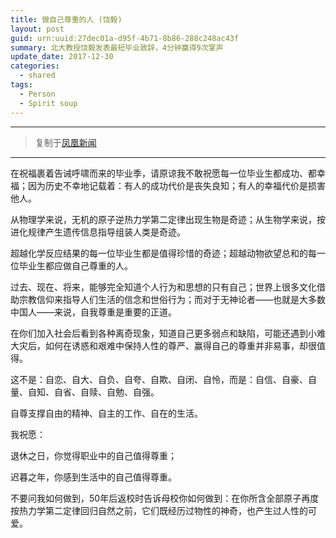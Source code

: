 ```yaml
---
title: 做自己尊重的人 (饶毅)
layout: post
guid: urn:uuid:27dec01a-d95f-4b71-8b86-288c248ac43f
summary: 北大教授饶毅发表最短毕业致辞，4分钟赢得9次掌声
update_date: 2017-12-30
categories:
  - shared
tags:
  - Person
  - Spirit soup
---
```


---

> 复制于[凤凰新闻](http://news.ifeng.com/a/20170611/51228663_0.shtml)

---

在祝福裹着告诫呼啸而来的毕业季，请原谅我不敢祝愿每一位毕业生都成功、都幸福；因为历史不幸地记载着：有人的成功代价是丧失良知；有人的幸福代价是损害他人。  

从物理学来说，无机的原子逆热力学第二定律出现生物是奇迹；从生物学来说，按进化规律产生遗传信息指导组装人类是奇迹。  

超越化学反应结果的每一位毕业生都是值得珍惜的奇迹；超越动物欲望总和的每一位毕业生都应做自己尊重的人。  

过去、现在、将来，能够完全知道个人行为和思想的只有自己；世界上很多文化借助宗教信仰来指导人们生活的信念和世俗行为；而对于无神论者——也就是大多数中国人——来说，自我尊重是重要的正道。  

在你们加入社会后看到各种离奇现象，知道自己更多弱点和缺陷，可能还遇到小难大灾后，如何在诱惑和艰难中保持人性的尊严、赢得自己的尊重并非易事，却很值得。  

这不是：自恋、自大、自负、自夸、自欺、自闭、自怜，而是：自信、自豪、自量、自知、自省、自赎、自勉、自强。  

自尊支撑自由的精神、自主的工作、自在的生活。  

我祝愿：  

退休之日，你觉得职业中的自己值得尊重；  

迟暮之年，你感到生活中的自己值得尊重。  

不要问我如何做到，50年后返校时告诉母校你如何做到：在你所含全部原子再度按热力学第二定律回归自然之前，它们既经历过物性的神奇，也产生过人性的可爱。
